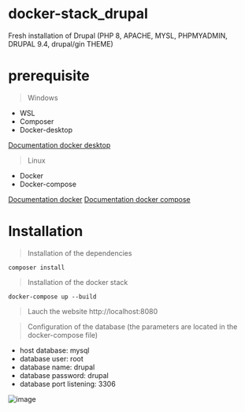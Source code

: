 # docker-stack_drupal
Fresh installation of Drupal (PHP 8, APACHE, MYSL, PHPMYADMIN, DRUPAL 9.4, drupal/gin THEME)

# prerequisite

> Windows

- WSL
- Composer
- Docker-desktop

[Documentation docker desktop](https://docs.docker.com/desktop/install/windows-install/)

> Linux 

- Docker 
- Docker-compose

[Documentation docker](https://docs.docker.com/desktop/install/linux-install/)
[Documentation docker compose](https://docs.docker.com/compose/install/compose-plugin/#install-using-the-repository)




# Installation 

> Installation of the dependencies
```shell
composer install
```

> Installation of the docker stack
```shell
docker-compose up --build
```

> Lauch the website 
http://localhost:8080

> Configuration of the database (the parameters are located in the docker-compose file)
- host database: mysql
- database user: root
- database name: drupal
- database password: drupal 
- database port listening: 3306

![image](https://user-images.githubusercontent.com/25177878/181411963-0aad27e4-81d0-49f3-9cba-28670e6653ce.png)
